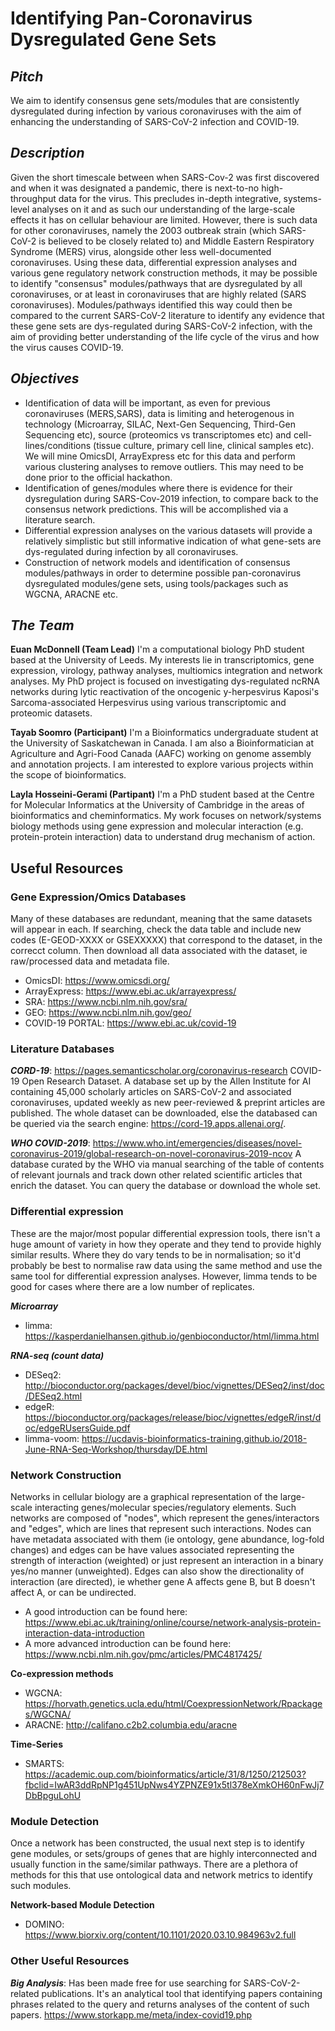 # Identifying Pan-Coronavirus Dysregulated Gene Sets

## *Pitch*
We aim to identify consensus gene sets/modules that are consistently dysregulated during infection by various coronaviruses with the aim of enhancing the understanding of SARS-CoV-2 infection and COVID-19.

## *Description*
Given the short timescale between when SARS-Cov-2 was first discovered and when it was designated a pandemic, there is next-to-no high-throughput data for the virus. This precludes in-depth integrative, systems-level analyses on it and as such our understanding of the large-scale effects it has on cellular behaviour are limited. However, there is such data for other coronaviruses, namely the 2003 outbreak strain (which SARS-CoV-2 is believed to be closely related to) and Middle Eastern Respiratory Syndrome (MERS) virus, alongside other less well-documented coronaviruses. Using these data, differential expression analyses and various gene regulatory network construction methods, it may be possible to identify "consensus" modules/pathways that are dysregulated by all coronaviruses, or at least in coronaviruses that are highly related (SARS coronaviruses). Modules/pathways identified this way could then be compared to the current SARS-CoV-2 literature to identify any evidence that these gene sets are dys-regulated during SARS-CoV-2 infection, with the aim of providing better understanding of the life cycle of the virus and how the virus causes COVID-19.

## *Objectives*
* Identification of data will be important, as even for previous coronaviruses (MERS,SARS), data is limiting and heterogenous in technology (Microarray, SILAC, Next-Gen Sequencing, Third-Gen Sequencing etc), source (proteomics vs transcriptomes etc) and cell-lines/conditions (tissue culture, primary cell line, clinical samples etc). We will mine OmicsDI, ArrayExpress etc for this data and perform various clustering analyses to remove outliers. This may need to be done prior to the official hackathon. 
* Identification of genes/modules where there is evidence for their dysregulation during SARS-Cov-2019 infection, to compare back to the consensus network predictions. This will be accomplished via a literature search.
* Differential expression analyses on the various datasets will provide a relatively simplistic but still informative indication of what gene-sets are dys-regulated during infection by all coronaviruses.
* Construction of network models and identification of consensus modules/pathways in order to determine possible pan-coronavirus dysregulated modules/gene sets, using tools/packages such as WGCNA, ARACNE etc.

## *The Team*
**Euan McDonnell (Team Lead)**
I'm a computational biology PhD student based at the University of Leeds. My interests lie in transcriptomics, gene expression, virology, pathway analyses, multiomics integration and network analyses. My PhD project is focused on investigating dys-regulated ncRNA networks during lytic reactivation of the oncogenic y-herpesvirus Kaposi's Sarcoma-associated Herpesvirus using various transcriptomic and proteomic datasets. 

**Tayab Soomro (Participant)**
I'm a Bioinformatics undergraduate student at the University of Saskatchewan in Canada. I am also a Bioinformatician at Agriculture and Agri-Food Canada (AAFC) working on genome assembly and annotation projects. I am interested to explore various projects within the scope of bioinformatics.

**Layla Hosseini-Gerami (Partipant)**
I'm a PhD student based at the Centre for Molecular Informatics at the University of Cambridge in the areas of bioinformatics and cheminformatics. My work focuses on network/systems biology methods using gene expression and molecular interaction (e.g. protein-protein interaction) data to understand drug mechanism of action. 

## Useful Resources 

### Gene Expression/Omics Databases

Many of these databases are redundant, meaning that the same datasets will appear in each. If searching, check the data table and include new codes (E-GEOD-XXXX or GSEXXXXX) that correspond to the dataset, in the correcct column. Then download all data associated with the dataset, ie raw/processed data and metadata file. 

* OmicsDI:         https://www.omicsdi.org/
* ArrayExpress:    https://www.ebi.ac.uk/arrayexpress/
* SRA:             https://www.ncbi.nlm.nih.gov/sra/
* GEO:             https://www.ncbi.nlm.nih.gov/geo/
* COVID-19 PORTAL: https://www.ebi.ac.uk/covid-19


### Literature Databases

**_CORD-19_**: https://pages.semanticscholar.org/coronavirus-research
COVID-19 Open Research Dataset. A database set up by the Allen Institute for AI containing 45,000 scholarly articles on SARS-CoV-2 and associated coronaviruses, updated weekly as new peer-reviewed & preprint articles are published. The whole dataset can be downloaded, else the databased can be queried via the search engine: https://cord-19.apps.allenai.org/.

**_WHO COVID-2019_**: https://www.who.int/emergencies/diseases/novel-coronavirus-2019/global-research-on-novel-coronavirus-2019-ncov
A database curated by the WHO via manual searching of the table of contents of relevant journals and track down other related scientific articles that enrich the dataset. You can query the database or download the whole set.


### Differential expression

These are the major/most popular differential expression tools, there isn't a huge amount of variety in how they operate and they tend to provide highly similar results. Where they do vary tends to be in normalisation; so it'd probably be best to normalise raw data using the same method and use the same tool for differential expression analyses. However, limma tends to be good for cases where there are a low number of replicates.

**_Microarray_**
* limma:      https://kasperdanielhansen.github.io/genbioconductor/html/limma.html

**_RNA-seq (count data)_**
* DESeq2:     http://bioconductor.org/packages/devel/bioc/vignettes/DESeq2/inst/doc/DESeq2.html
* edgeR:      https://bioconductor.org/packages/release/bioc/vignettes/edgeR/inst/doc/edgeRUsersGuide.pdf
* limma-voom: https://ucdavis-bioinformatics-training.github.io/2018-June-RNA-Seq-Workshop/thursday/DE.html


### Network Construction

Networks in cellular biology are a graphical representation of the large-scale interacting genes/molecular species/regulatory elements. Such networks are composed of "nodes", which represent the genes/interactors and "edges", which are lines that represent such interactions. Nodes can have metadata associated with them (ie ontology, gene abundance, log-fold changes) and edges can be have values associated representing the strength of interaction (weighted) or just represent an interaction in a binary yes/no manner (unweighted). Edges can also show the directionality of interaction (are directed), ie whether gene A affects gene B, but B doesn't affect A, or can be undirected.

* A good introduction can be found here: https://www.ebi.ac.uk/training/online/course/network-analysis-protein-interaction-data-introduction
* A more advanced introduction can be found here: https://www.ncbi.nlm.nih.gov/pmc/articles/PMC4817425/

**Co-expression methods**
* WGCNA:  https://horvath.genetics.ucla.edu/html/CoexpressionNetwork/Rpackages/WGCNA/
* ARACNE: http://califano.c2b2.columbia.edu/aracne

**Time-Series**
* SMARTS: https://academic.oup.com/bioinformatics/article/31/8/1250/212503?fbclid=IwAR3ddRpNP1g451UpNws4YZPNZE91x5tl378eXmkOH60nFwJj7DbBpguLohU


### Module Detection

Once a network has been constructed, the usual next step is to identify gene modules, or sets/groups of genes that are highly interconnected and usually function in the same/similar pathways. There are a plethora of methods for this that use ontological data and network metrics to identify such modules.

**Network-based Module Detection**
* DOMINO: https://www.biorxiv.org/content/10.1101/2020.03.10.984963v2.full


### Other Useful Resources

**_Big Analysis_**: Has been made free for use searching for SARS-CoV-2-related publications. It's an analytical tool that identifying papers containing phrases related to the query and returns analyses of the content of such papers. https://www.storkapp.me/meta/index-covid19.php 



